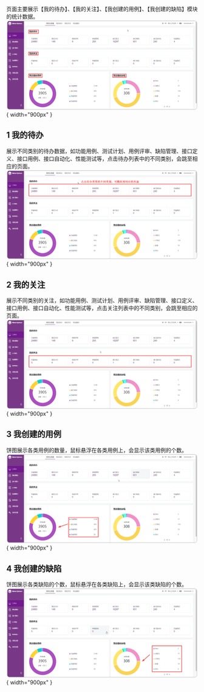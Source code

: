 页面主要展示【我的待办】、【我的关注】、【我创建的用例】、【我创建的缺陷】模块的统计数据。
![显示用例个数](../../img/user_manual/my_desk/dashboard/all_1.png){ width="900px" }

## 1 我的待办
展示不同类别的待办数据，如功能用例、测试计划、用例评审、缺陷管理、接口定义、接口用例、接口自动化、性能测试等，点击待办列表中的不同类别，会跳至相应的页面。
![显示我的待办](../../img/user_manual/my_desk/dashboard/todo_1.png){ width="900px" }

## 2 我的关注
展示不同类别的关注，如功能用例、测试计划、用例评审、缺陷管理、接口定义、接口用例、接口自动化、性能测试等，点击关注列表中的不同类别，会跳至相应的页面。
![显示我的关注](../../img/user_manual/my_desk/dashboard/attention_1.png){ width="900px" }

## 3 我创建的用例
饼图展示各类用例的数量，鼠标悬浮在各类用例上，会显示该类用例的个数。
![显示用例个数](../../img/user_manual/my_desk/dashboard/case_1.png){ width="900px" }

## 4 我创建的缺陷
饼图展示各类缺陷的个数，鼠标悬浮在各类缺陷上，会显示该类缺陷的个数。
![显示缺陷个数](../../img/user_manual/my_desk/dashboard/bug_1.png){ width="900px" }
